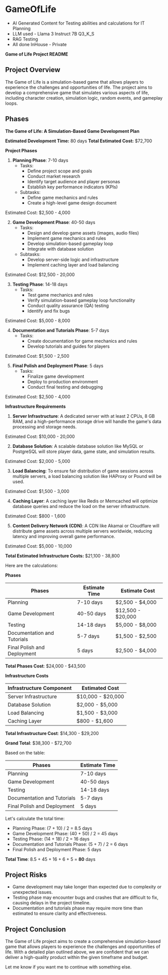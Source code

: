 # GameOfLife
* AI Generated Content for Testing abilities and calculations for IT Planning
* LLM used - Llama 3 Instruct 7B Q3_K_S
* RAG Testing
* All done InHouse - Private

**Game of Life Project README**

**Project Overview**
------------------

The Game of Life is a simulation-based game that allows players to experience the challenges and opportunities of life. The project aims to develop a comprehensive game that simulates various aspects of life, including character creation, simulation logic, random events, and gameplay loops.

**Phases**
--------

**The Game of Life: A Simulation-Based Game Development Plan**

**Estimated Development Time:** 80 days
**Total Estimated Cost:** $72,700

**Project Phases**

1. **Planning Phase**: 7-10 days
	* Tasks:
		+ Define project scope and goals
		+ Conduct market research
		+ Identify target audience and player personas
		+ Establish key performance indicators (KPIs)
	* Subtasks:
		+ Define game mechanics and rules
		+ Create a high-level game design document

Estimated Cost: $2,500 - 4,000

2. **Game Development Phase**: 40-50 days
	* Tasks:
		+ Design and develop game assets (images, audio files)
		+ Implement game mechanics and rules
		+ Develop simulation-based gameplay loop
		+ Integrate with database solution
	* Subtasks:
		+ Develop server-side logic and infrastructure
		+ Implement caching layer and load balancing

Estimated Cost: $12,500 - 20,000

3. **Testing Phase**: 14-18 days
	* Tasks:
		+ Test game mechanics and rules
		+ Verify simulation-based gameplay loop functionality
		+ Conduct quality assurance (QA) testing
		+ Identify and fix bugs

Estimated Cost: $5,000 - 8,000

4. **Documentation and Tutorials Phase**: 5-7 days
	* Tasks:
		+ Create documentation for game mechanics and rules
		+ Develop tutorials and guides for players

Estimated Cost: $1,500 - 2,500

5. **Final Polish and Deployment Phase**: 5 days
	* Tasks:
		+ Finalize game development
		+ Deploy to production environment
		+ Conduct final testing and debugging

Estimated Cost: $2,500 - 4,000

**Infrastructure Requirements**

1. **Server Infrastructure**: A dedicated server with at least 2 CPUs, 8 GB RAM, and a high-performance storage drive will handle the game's data processing and storage needs.

Estimated Cost: $10,000 - 20,000

2. **Database Solution**: A scalable database solution like MySQL or PostgreSQL will store player data, game state, and simulation results.

Estimated Cost: $2,000 - 5,000

3. **Load Balancing**: To ensure fair distribution of game sessions across multiple servers, a load balancing solution like HAProxy or Pound will be used.

Estimated Cost: $1,500 - 3,000

4. **Caching Layer**: A caching layer like Redis or Memcached will optimize database queries and reduce the load on the server infrastructure.

Estimated Cost: $800 - 1,600

5. **Content Delivery Network (CDN)**: A CDN like Akamai or Cloudflare will distribute game assets across multiple servers worldwide, reducing latency and improving overall game performance.

Estimated Cost: $5,000 - 10,000

**Total Estimated Infrastructure Costs:** $21,100 - 38,800

Here are the calculations:

**Phases**

| Phases | Estimate Time | Estimate Cost |
|--------|---------------|--------------|
| Planning | 7-10 days | $2,500 - $4,000 |
| Game Development | 40-50 days | $12,500 - $20,000 |
| Testing | 14-18 days | $5,000 - $8,000 |
| Documentation and Tutorials | 5-7 days | $1,500 - $2,500 |
| Final Polish and Deployment | 5 days | $2,500 - $4,000 |

**Total Phases Cost**: $24,000 - $43,500

**Infrastructure Costs**

| Infrastructure Component | Estimated Cost |
|-------------------------|---------------|
| Server Infrastructure | $10,000 - $20,000 |
| Database Solution | $2,000 - $5,000 |
| Load Balancing | $1,500 - $3,000 |
| Caching Layer | $800 - $1,600 |

**Total Infrastructure Cost**: $14,300 - $29,200

**Grand Total**: $38,300 - $72,700

Based on the table:

| Phases | Estimate Time |
|--------|---------------|
| Planning | 7-10 days |
| Game Development | 40-50 days |
| Testing | 14-18 days |
| Documentation and Tutorials | 5-7 days |
| Final Polish and Deployment | 5 days |

Let's calculate the total time:

* Planning Phase: (7 + 10) / 2 = 8.5 days
* Game Development Phase: (40 + 50) / 2 = 45 days
* Testing Phase: (14 + 18) / 2 = 16 days
* Documentation and Tutorials Phase: (5 + 7) / 2 = 6 days
* Final Polish and Deployment Phase: 5 days

**Total Time**: 8.5 + 45 + 16 + 6 + 5 = **80** days

**Project Risks**
------------------

* Game development may take longer than expected due to complexity or unexpected issues.
* Testing phase may encounter bugs and crashes that are difficult to fix, causing delays in the project timeline.
* Documentation and tutorials phase may require more time than estimated to ensure clarity and effectiveness.

**Project Conclusion**
---------------------

The Game of Life project aims to create a comprehensive simulation-based game that allows players to experience the challenges and opportunities of life. With a detailed plan outlined above, we are confident that we can deliver a high-quality product within the given timeframe and budget.

Let me know if you want me to continue with something else.
